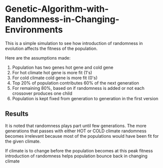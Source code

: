 # Genetic-Algorithm-with-Randomness-in-Changing-Environments

This is a simple simulation to see how introduction of randomness in evolution affects the fitness of the population.

Here are the assumptions made:

  1. Population has two genes hot gene and cold gene
  2. For hot climate hot gene is more fit (1's)
  3. For cold climate cold gene is more fit (0's)
  4. Top 20% of population contributes 60% of the next generation
  5. For remaining 80%, based on if randomness is added or not each crossover produces one child
  6. Population is kept fixed from generation to generation in the first version

## Results

It is noted that randomness plays part until few generations. The more generations that passes with either HOT or COLD climate
randomness becomes irrelevant because most of the populations would have been fit for the given climate.

If climate is to change before the population becomes at this peak fitness introduction of randomness helps population bounce back in changing climate
